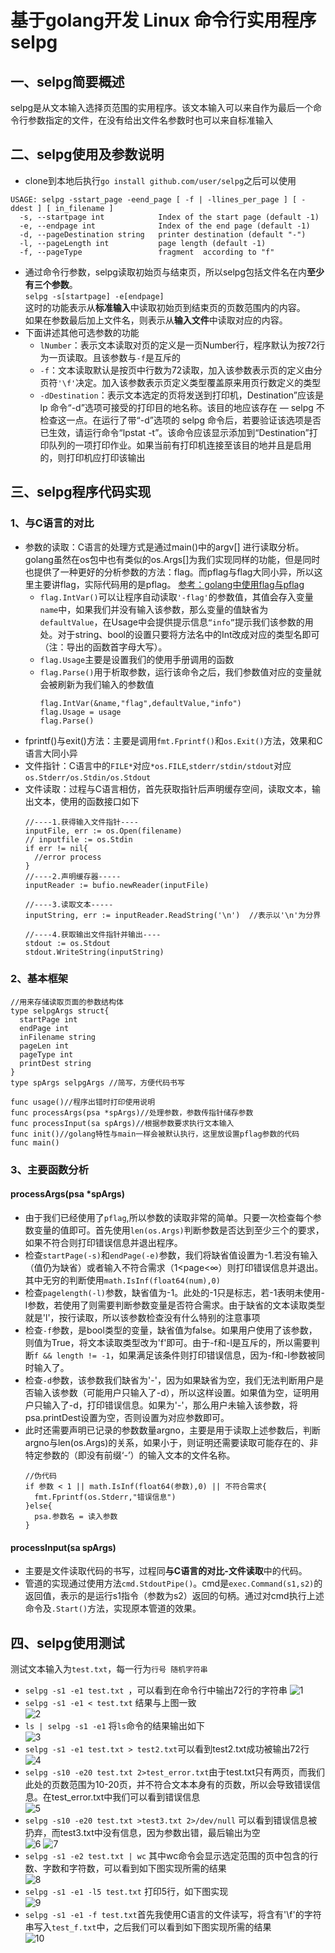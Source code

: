 # 基于golang开发 Linux 命令行实用程序selpg
## 一、selpg简要概述
 selpg是从文本输入选择页范围的实用程序。该文本输入可以来自作为最后一个命令行参数指定的文件，在没有给出文件名参数时也可以来自标准输入

## 二、selpg使用及参数说明
- clone到本地后执行`go install github.com/user/selpg`之后可以使用
```
USAGE: selpg -sstart_page -eend_page [ -f | -llines_per_page ] [ -ddest ] [ in_filename ]
  -s, --startpage int            Index of the start page (default -1)
  -e, --endpage int              Index of the end page (default -1)
  -d, --pageDestination string   printer destination (default "-")
  -l, --pageLength int           page length (default -1)
  -f, --pageType                 fragment  according to "f" 
```
- 通过命令行参数，selpg读取初始页与结束页，所以selpg包括文件名在内**至少有三个参数**。  
    ```selpg -s[startpage] -e[endpage]```  
    这时的功能表示从**标准输入**中读取初始页到结束页的页数范围内的内容。  
    如果在参数最后加上文件名，则表示从**输入文件**中读取对应的内容。
- 下面讲述其他可选参数的功能
    - `lNumber`：表示文本读取对页的定义是一页Number行，程序默认为按72行为一页读取。且该参数与`-f`是互斥的
    - `-f`：文本读取默认是按页中行数为72读取，加入该参数表示页的定义由分页符`'\f'`决定。加入该参数表示页定义类型覆盖原来用页行数定义的类型
    - `-dDestination`：表示文本选定的页将发送到打印机，Destination”应该是 lp 命令“-d”选项可接受的打印目的地名称。该目的地应该存在 ― selpg 不检查这一点。在运行了带“-d”选项的 selpg 命令后，若要验证该选项是否已生效，请运行命令“lpstat -t”。该命令应该显示添加到“Destination”打印队列的一项打印作业。如果当前有打印机连接至该目的地并且是启用的，则打印机应打印该输出


## 三、selpg程序代码实现
### 1、与C语言的对比
- 参数的读取：C语言的处理方式是通过main()中的argv[] 进行读取分析。golang虽然在os包中也有类似的os.Args[]为我们实现同样的功能，但是同时也提供了一种更好的分析参数的方法：flag。而pflag与flag大同小异，所以这里主要讲flag，实际代码用的是pflag。 [参考：golang中使用flag与pflag](https://o-my-chenjian.com/2017/09/20/Using-Flag-And-Pflag-With-Golang/)  
  - `flag.IntVar()`可以让程序自动读取`'-flag'`的参数值，其值会存入变量`name`中，如果我们并没有输入该参数，那么变量的值缺省为`defaultValue`，在Usage中会提供提示信息`“info”`提示我们该参数的用处。对于string、bool的设置只要将方法名中的Int改成对应的类型名即可（注：导出的函数首字母大写）。    
  - `flag.Usage`主要是设置我们的使用手册调用的函数   
  - `flag.Parse()`用于析取参数，运行该命令之后，我们参数值对应的变量就会被刷新为我们输入的参数值
    ```golang
    flag.IntVar(&name,"flag",defaultValue,"info")
    flag.Usage = usage
    flag.Parse()
    ```  
- fprintf()与exit()方法：主要是调用`fmt.Fprintf()`和`os.Exit()`方法，效果和C语言大同小异
- 文件指针：C语言中的`FILE*`对应`*os.FILE`,`stderr/stdin/stdout`对应`os.Stderr/os.Stdin/os.Stdout`
- 文件读取：过程与C语言相仿，首先获取指针后声明缓存空间，读取文本，输出文本，使用的函数接口如下
    ```golang
    //----1.获得输入文件指针----
    inputFile, err := os.Open(filename)
    // inputfile := os.Stdin 
    if err != nil{ 
      //error process
    }
    //----2.声明缓存器-----
    inputReader := bufio.newReader(inputFile)

    //----3.读取文本-----
    inputString, err := inputReader.ReadString('\n')  //表示以'\n'为分界

    //----4.获取输出文件指针并输出----
    stdout := os.Stdout
    stdout.WriteString(inputString)
    ```


### 2、基本框架
```golang
//用来存储读取页面的参数结构体
type selpgArgs struct{
  startPage int
  endPage int
  inFilename string
  pageLen int
  pageType int
  printDest string
}
type spArgs selpgArgs //简写，方便代码书写

func usage()//程序出错时打印使用说明
func processArgs(psa *spArgs)//处理参数，参数传指针储存参数
func processInput(sa spArgs)//根据参数要求执行文本输入
func init()//golang特性与main一样会被默认执行，这里放设置pflag参数的代码
func main()
```

### 3、主要函数分析
#### processArgs(psa *spArgs)
- 由于我们已经使用了`pflag`,所以参数的读取非常的简单。只要一次检查每个参数变量的值即可。首先使用`len(os.Args)`判断参数是否达到至少三个的要求，如果不符合则打印错误信息并退出程序。
- 检查`startPage(-s)`和`endPage(-e)`参数，我们将缺省值设置为-1.若没有输入（值仍为缺省）或者输入不符合需求（1<page<&infin;）则打印错误信息并退出。其中无穷的判断使用`math.IsInf(float64(num),0)`
- 检查`pagelength(-l)`参数，缺省值为-1。此处的-1只是标志，若-1表明未使用-l参数，若使用了则需要判断参数变量是否符合需求。由于缺省的文本读取类型就是'l'，按行读取，所以该参数检查没有什么特别的注意事项
- 检查`-f`参数，是bool类型的变量，缺省值为false。如果用户使用了该参数，则值为True，将文本读取类型改为'f'即可。由于-f和-l是互斥的，所以需要判断`f && length != -1`，如果满足该条件则打印错误信息，因为-f和-l参数被同时输入了。
- 检查`-d`参数，该参数我们缺省为'-'，因为如果缺省为空，我们无法判断用户是否输入该参数（可能用户只输入了-d），所以这样设置。如果值为空，证明用户只输入了-d，打印错误信息。如果为'-'，那么用户未输入该参数，将psa.printDest设置为空，否则设置为对应参数即可。
- 此时还需要声明已记录的参数数量argno，主要是用于读取上述参数后，判断argno与len(os.Args)的关系，如果小于，则证明还需要读取可能存在的、非特定参数的（即没有前缀‘-’）的输入文本的文件名称。
    ```golang
    //伪代码
    if 参数 < 1 || math.IsInf(float64(参数),0) || 不符合需求{
      fmt.Fprintf(os.Stderr,"错误信息")
    }else{
      psa.参数名 = 读入参数
    }
    ```
#### processInput(sa spArgs)
- 主要是文件读取代码的书写，过程同**与C语言的对比-文件读取**中的代码。
- 管道的实现通过使用方法`cmd.StdoutPipe()`。cmd是`exec.Command(s1,s2)`的返回值，表示的是运行s1指令（参数为s2）返回的句柄。通过对cmd执行上述命令及`.Start()`方法，实现原本管道的效果。

## 四、selpg使用测试
测试文本输入为`test.txt`，每一行为`行号 随机字符串`
- `selpg -s1 -e1 test.txt `，可以看到在命令行中输出72行的字符串
![1](/img/1.png)
- `selpg -s1 -e1 < test.txt` 结果与上图一致  
![2](/img/1.png)
- `ls | selpg -s1 -e1` 将`ls`命令的结果输出如下  
![3](/img/3.png)
- `selpg -s1 -e1 test.txt > test2.txt`可以看到test2.txt成功被输出72行  
![4](/img/4.png)
- `selpg -s10 -e20 test.txt 2>test_error.txt`由于test.txt只有两页，而我们此处的页数范围为10-20页，并不符合文本本身有的页数，所以会导致错误信息。在test_error.txt中我们可以看到错误信息  
![5](/img/5.png)
 - `selpg -s10 -e20 test.txt >test3.txt 2>/dev/null` 可以看到错误信息被扔弃，而test3.txt中没有信息，因为参数出错，最后输出为空  
 ![6](/img/6.png)
 ![7](/img/7.png)
- `selpg -s1 -e2 test.txt | wc` 其中wc命令会显示选定范围的页中包含的行数、字数和字符数，可以看到如下图实现所需的结果  
![8](/img/8.png)
- `selpg -s1 -e1 -l5 test.txt` 打印5行，如下图实现  
![9](/img/9.png)
- `selpg -s1 -e1 -f test.txt`首先我使用C语言的文件读写，将含有'\f'的字符串写入`test_f.txt`中，之后我们可以看到如下图实现所需的结果  
![10](/img/10.png)



